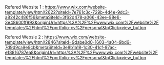 Refered Website 1 : https://www.wix.com/website-template/view/html/2622?siteId=7e761c3c-729b-4d4e-9dc3-a8242c486f56&metaSiteId=3f62d478-a066-43ee-98e6-3e48600ff893&originUrl=https%3A%2F%2Fwww.wix.com%2Fwebsite%2Ftemplates%2Fhtml%2Fportfolio-cv%2Fpersonal&tpClick=view_button

Refered Websie 2 : https://www.wix.com/website-template/view/html/2846?siteId=9dabe0d0-1603-4a04-9bd6-7d9d9ca9e9cb&metaSiteId=3e8b1a18-1c30-41cf-87ac-e18816787ea8&originUrl=https%3A%2F%2Fwww.wix.com%2Fwebsite%2Ftemplates%2Fhtml%2Fportfolio-cv%2Fpersonal&tpClick=view_button